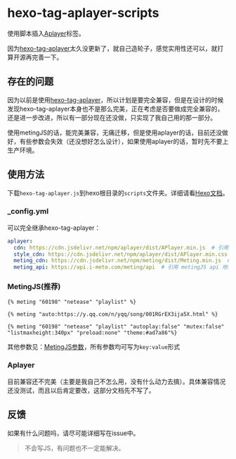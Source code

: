 # hexo-tag-aplayer-scripts

使用脚本插入[Aplayer](https://github.com/MoePlayer/APlayer)标签。

因为[hexo-tag-aplayer](https://github.com/MoePlayer/hexo-tag-aplayer)太久没更新了，就自己造轮子，感觉实用性还可以，就打算开源再完善一下。

## 存在的问题

因为以前是使用[hexo-tag-aplayer](https://github.com/MoePlayer/hexo-tag-aplayer)，所以计划是要完全兼容，但是在设计的时候发现hexo-tag-aplayer本身也不是那么完美，正在考虑是否要做成完全兼容的，还是进一步改进，所以有一部分现在还没做，只实现了我自己用的那一部分。

使用metingJS的话，能完美兼容，无痛迁移，但是使用aplayer的话，目前还没做好，有些参数会失效（还没想好怎么设计），如果使用aplayer的话，暂时先不要上生产环境。

## 使用方法

下载`hexo-tag-aplayer.js`到hexo根目录的`scripts`文件夹。详细请看[Hexo文档](https://hexo.io/zh-cn/docs/plugins#%E8%84%9A%E6%9C%AC%EF%BC%88Scripts%EF%BC%89)。

### _config.yml

可以完全继承hexo-tag-aplayer：

```yaml
aplayer:
  cdn: https://cdn.jsdelivr.net/npm/aplayer/dist/APlayer.min.js  # 引用 APlayer.js CDN 地址 (默认不需要填写)
  style_cdn: https://cdn.jsdelivr.net/npm/aplayer/dist/APlayer.min.css  # 引用 APlayer.css CDN 地址 (默认不需要填写)
  meting_cdn: https://cdn.jsdelivr.net/npm/meting/dist/Meting.min.js  # 引用 metingJS CDN 地址 (默认不需要填写)
  meting_api: https://api.i-meto.com/meting/api  # 引用 metingJS api 地址 (默认不需要填写)
```

### MetingJS(推荐)

```
{% meting "60198" "netease" "playlist" %}

{% meting "auto:https://y.qq.com/n/yqq/song/001RGrEX3ija5X.html" %}

{% meting "60198" "netease" "playlist" "autoplay:false" "mutex:false" "listmaxheight:340px" "preload:none" "theme:#ad7a86"%}
```

其他参数见：[MetingJS参数](https://github.com/metowolf/MetingJS#option)，所有参数均可写为`key:value`形式

### Aplayer

目前兼容还不完美（主要是我自己不怎么用，没有什么动力去搞）。具体兼容情况还没测试，而且以后肯定要改，这部分文档先不写了。

## 反馈

如果有什么问题吗，请尽可能详细写在issue中。

> 不会写JS，有问题也不一定能解决。
